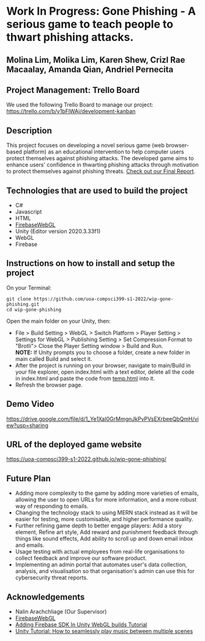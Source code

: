 
# Work In Progress: Gone Phishing - A serious game to teach people to thwart phishing attacks. 
## Molina Lim, Molika Lim, Karen Shew, Crizl Rae Macaalay, Amanda Qian, Andriel Pernecita
## **Project Management: Trello Board**
We used the following Trello Board to manage our project:
https://trello.com/b/y1bFlWAj/development-kanban

## **Description**
This project focuses on developing a novel serious game (web browser-based platform) as an educational intervention to help computer users protect themselves against phishing attacks. The developed game aims to enhance users' confidence in thwarting phishing attacks through motivation to protect themselves against phishing threats.  [Check out our Final Report](https://docs.google.com/document/d/1bsWux882_4FEgvq8pLo0mWDNnLnud-eMdSgvkYTAdKc/edit?usp=sharing). 

## **Technologies that are used to build the project**
- C#
- Javascript
- HTML
- [FirebaseWebGL](https://github.com/rotolonico/FirebaseWebGL)
- Unity (Editor version 2020.3.33f1)  
- WebGL
- Firebase

## **Instructions on how to install and setup the project**
On your Terminal:
```
git clone https://github.com/uoa-compsci399-s1-2022/wip-gone-phishing.git
cd wip-gone-phishing
```
Open the main folder on your Unity, then: 
* File > Build Setting > WebGL > Switch Platform > Player Setting > Settings for WebGL > Publishing Setting > Set Compression Format to "Brotli"> Close the Player Setting window > Build and Run. <br/>
**NOTE:** If Unity prompts you to choose a folder, create a new folder in main called Build and select it. 
* After the project is running on your browser, navigate to main/Build in your file explorer, open index.html with a text editor, delete all the code in index.html and paste the code from [temp.html](https://github.com/uoa-compsci399-s1-2022/wip-gone-phishing/blob/main/temp.html) into it. 
* Refresh the browser page. 

## **Demo Video** 
https://drive.google.com/file/d/1_Ye1XaI0GrMmgnJkPvPVsEXrbeeQbQmH/view?usp=sharing 

## **URL of the deployed game website** 
https://uoa-compsci399-s1-2022.github.io/wip-gone-phishing/

## **Future Plan** 
* Adding more complexity to the game by adding more varieties of emails, allowing the user to open URLs for more information, and a more robust way of responding to emails. 
* Changing the technology stack to using MERN stack instead as it will be easier for testing, more customisable, and higher performance quality. 
* Further refining game depth to better engage players: Add a story element, Refine art style, Add reward and punishment feedback through things like sound effects, Add ability to scroll up and down email inbox and emails.
* Usage testing with actual employees from real-life organisations to collect feedback and improve our software product. 
* Implementing an admin portal that automates user's data collection, analysis, and visualisation so that organisation's admin can use this for cybersecurity threat reports. 

## **Acknowledgements** 
* Nalin Arachchliage (Our Supervisor) 
* [FirebaseWebGL](https://github.com/rotolonico/FirebaseWebGL) 
* [Adding Firebase SDK In Unity WebGL builds Tutorial](https://www.youtube.com/watch?v=fg_aiGVeKc4)
* [Unity Tutorial: How to seamlessly play music between multiple scenes](https://www.youtube.com/watch?v=Xtfe5S9n4SI)

